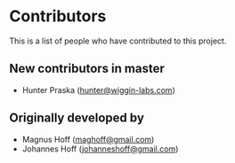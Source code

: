 Contributors
============
This is a list of people who have contributed to this project.

New contributors in master
--------------------------
 - Hunter Praska (hunter@wiggin-labs.com)

Originally developed by
-----------------------
 - Magnus Hoff (maghoff@gmail.com)
 - Johannes Hoff (johanneshoff@gmail.com)
